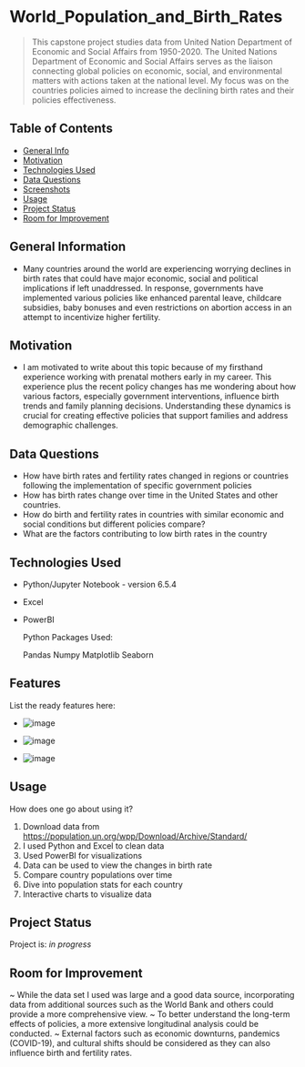 # World_Population_and_Birth_Rates

> This capstone project studies data from United Nation Department of Economic and Social Affairs from 1950-2020. The United Nations Department of Economic and Social Affairs serves as the liaison connecting global policies on economic, social, and environmental matters with actions taken at the national level. My focus was on the countries policies aimed to increase the declining birth rates and their policies effectiveness.                         

## Table of Contents
* [General Info](#general-information)
* [Motivation](#motivation)
* [Technologies Used](#technologies-used)
* [Data Questions](#Data-Questions)
* [Screenshots](#screenshots)
* [Usage](#usage)
* [Project Status](#project-status)
* [Room for Improvement](#room-for-improvement)



## General Information
- Many countries around the world are experiencing worrying declines in birth rates that could have major economic, social and political implications if left unaddressed. In response, governments have implemented various policies like enhanced parental leave, childcare subsidies, baby bonuses and even restrictions on abortion access in an attempt to incentivize higher fertility. 

## Motivation 
- I am motivated to write about this topic because of my firsthand experience working with prenatal mothers early in my career. This experience plus the recent policy changes has me wondering about how various factors, especially government interventions, influence birth trends and family planning decisions. Understanding these dynamics is crucial for creating effective policies that support families and address demographic challenges.

## Data Questions
- How have birth rates and fertility rates changed in regions or countries following the implementation of specific government policies
-	How has birth rates change over time in the United States and other countries. 
-	How do birth and fertility rates in countries with similar economic and social conditions but different policies compare?
-	What are the factors contributing to low birth rates in the country 


## Technologies Used
- Python/Jupyter Notebook - version 6.5.4
- Excel 
- PowerBI

   Python Packages Used:

  Pandas
  Numpy
  Matplotlib
  Seaborn



## Features
List the ready features here:
- ![image](https://github.com/KarenDLP/World_Population_Project/assets/156152895/ca25d055-0fbb-40db-9f1a-33ac7c582677)

- ![image](https://github.com/KarenDLP/World_Population_Project/assets/156152895/4a904769-8fc7-4ff3-9e7e-3b0342f625c1)
- ![image](https://github.com/KarenDLP/World_Population_Project/assets/156152895/5a58f2a6-5e82-4827-8dbb-d28c5b296f6c)



## Usage
How does one go about using it?
1. Download data from https://population.un.org/wpp/Download/Archive/Standard/
2. I used Python and Excel to clean data
3. Used PowerBI for visualizations 
4. Data can be used to view the changes in birth rate
5. Compare country populations over time
6. Dive into population stats for each country
7. Interactive charts to visualize data


## Project Status
Project is: _in progress_ 

## Room for Improvement

~ While the data set I used was large and a good data source, incorporating data from additional sources such as the World Bank and others could provide a more comprehensive view. 
~ To better understand the long-term effects of policies, a more extensive longitudinal analysis could be conducted. 
~ External factors such as economic downturns, pandemics (COVID-19), and cultural shifts should be considered as they can also influence birth and fertility rates. 
